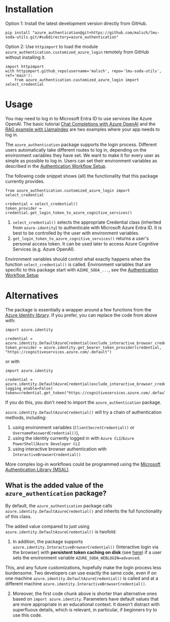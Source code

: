 # Installation

Option 1: Install the latest development version directly from GitHub.
```
pip install "azure_authentication@git+https://github.com/malsch/lmu-soda-utils.git/#subdirectory=azure_authentication"
```

Option 2: Use `httpimport` to load the module `azure_authentication.customized_azure_login` remotely 
from GitHub without installing it.
```
import httpimport
with httpimport.github_repo(username='malsch', repo='lmu-soda-utils', ref='main'):
    from azure_authentication.customized_azure_login import select_credential
```

# Usage

You may need to log in to Microsoft Entra ID to use services like Azure OpenAI. The basic tutorial 
[Chat Completions with Azure OpenAI](../Azure_OpenAI_samples/soda_starter_code_Azure_OpenAI.py) and the
[RAG example with LlamaIndex](../Azure_OpenAI_samples/soda_starter_code_RetrievalAugmentedGeneration.py)
are two examples where your app needs to log in.

The `azure_authentication` package supports the login process. Different users 
automatically take different routes to log in, depending on the environment variables they have set. We want to make it 
for every user as simple as possible to log in. Users can set their environment variables as described in the
[Authentication Workflow Setup](AuthenticationWorkflowSetup.md).

The following code snippet shows (all) the functionality that this package currently provides.

```
from azure_authentication.customized_azure_login import select_credential

credential = select_credential()
token_provider = credential.get_login_token_to_azure_cognitive_services()
```

1. `select_credential()` selects the appropriate Credential class (inherited from `azure-identity`) to authenticate 
with Microsoft Azure Entra ID. It is best to be controlled by the user with environment variables.
2. `get_login_token_to_azure_cognitive_services()` returns a user's personal access token. It can
be used later to access Azure Cognitive Services (e.g. Azure OpenAI).

Environment variables should control what exactly happens when the function `select_credential()` is called.
Environment variables that are specific to this package start with `AZURE_SODA_...`, see the [Authentication Workflow Setup](AuthenticationWorkflowSetup.md)

# Alternatives

The package is essentially a wrapper around a few
functions from the [Azure Identity library](https://github.com/Azure/azure-sdk-for-python/tree/main/sdk/identity/azure-identity). If you prefer, you can replace the code from above with:

```
import azure.identity

credential = azure.identity.DefaultAzureCredential(exclude_interactive_browser_credential=False)
token_provider = azure.identity.get_bearer_token_provider(credential, "https://cognitiveservices.azure.com/.default")
```

or with

```
import azure.identity

credential = azure.identity.DefaultAzureCredential(exclude_interactive_browser_credential=False, logging_enable=False)
token=credential.get_token("https://cognitiveservices.azure.com/.default")
```

If you do this, you don't need to import the `azure_authentication` package.

`azure.identity.DefaultAzureCredential()` 
will try a chain of authentication methods, including:
1. using environment variables (`ClientSecretCredential()` or `UsernamePasswordCredential()`),
2. using the identity currently logged in with `Azure CLI`/`Azure PowerShell`/`Azure Developer CLI`
3. using interactive browser authentication with `InteractiveBrowserCredential()`

More complex log-in workflows could be programmed using the [Microsoft Authentication Library (MSAL)](https://github.com/AzureAD/microsoft-authentication-library-for-python).

## What is the added value of the `azure_authentication` package?

By default, the `azure_authentication` package calls 
`azure.identity.DefaultAzureCredential()` and inherits the full functionality of this class.

The added value compared to just using `azure.identity.DefaultAzureCredential()` is twofold:

1. In addition, the package supports
`azure.identity.InteractiveBrowserCredential()` (Interactive login via the browser)
with **persistent token caching on disk** (see [here](https://github.com/Azure/azure-sdk-for-python/blob/main/sdk/identity/azure-identity/TOKEN_CACHING.md)) 
if a user sets the environment variable `AZURE_SODA_WEBLOGIN=advanced`. 

This, and any future customizations, hopefully make the login process less burdensome. Two developers can use exactly
the same code, even if on one machine `azure.identity.DefaultAzureCredential()` is called and at a different machine 
`azure.identity.InteractiveBrowserCredential()`.

2. Moreover, the first code chunk above is shorter than alternative ones based on 
`import azure.identity`. Parameters have default values that are more appropriate in an educational context.
It doesn't distract with superfluous details, which is relevant, in particular, if beginners try to use this code.
